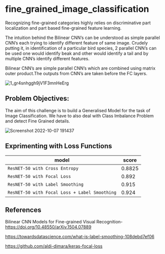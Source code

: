 # fine_grained_image_classification 
Recognizing fine-grained categories highly relies on discriminative part localization and part based fine-grained feature learning.

The intuition behind the Bilinear CNN’s can be understood as simple parallel CNN’s each trying to identify different feature of same image. Crudely putting it, in identification of a particular bird species, 2 parallel CNN’s can be used one would identify beak and other would identify a tail and by multiple CNN’s identify different features.

Bilinear CNN’s are simple parallel CNN’s which are combined using matrix outer product.The outputs from CNN’s are taken before the FC layers.


![1_gr4snhggh9jV1F3mnHeErg](https://user-images.githubusercontent.com/112108580/194578146-f646b290-a318-4d84-abfe-ca3581194998.png)


## Problem Objectives:
The aim of this challenge is to build a Generalised Model for the task of Image Classification. We have to also deal with Class Imbalance Problem and detect Fine Grained details.

![Screenshot 2022-10-07 191437](https://user-images.githubusercontent.com/112108580/194623392-3f59fc02-498d-495c-9b70-f33971738561.png)
## Exprimenting with Loss Functions

| model | score|
| --- | --- |
| `ResNET-50 with Cross Entropy` | 0.8825 |
| `ResNET-50 with Focal Loss` | 0.892 |
| `ResNET-50 with Label Smoothing` | 0.915 |
| `ResNET-50 with Focal Loss + Label Smoothing` | 0.924|

## References 
Bilinear CNN Models for Fine-grained Visual Recognition- https://doi.org/10.48550/arXiv.1504.07889

https://towardsdatascience.com/what-is-label-smoothing-108debd7ef06

https://github.com/aldi-dimara/keras-focal-loss 

